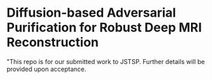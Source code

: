 # Diffusion-based Adversarial Purification for Robust Deep MRI Reconstruction
 "This repo is for our submitted work to JSTSP. Further details will be provided upon acceptance.
